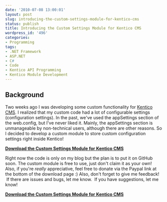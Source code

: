 ```yaml
---
date: '2010-07-08 13:00:01'
layout: post
slug: introducing-the-custom-settings-module-for-kentico-cms
status: publish
title: Introducing the Custom Settings Module for Kentico CMS
wordpress_id: '496'
categories:
- Programming
tags:
- .NET Framework
- ASP.NET
- C#
- Code
- Kentico API Programming
- Kentico Module Development
---
```


## Background

Two weeks ago I was developing some custom functionality for [Kentico CMS](http://www.kentico.com). I realized that my custom code had a lot of configurable settings (configuration settings). In the past, we've used the appSettings section of the web.config, but I've never liked it. Mainly, the appSettings section is unmanageable by non-technical users, although there are other reasons. So I decided to develop a custom module to store custom configuration settings right inside Kentico!

**[Download the Custom Settings Module for Kentico CMS](/kentico-resources/kentico-cms-custom-settings-module/)**

Right now the code is only on my blog but the plan is to put it on GitHub soon. The custom module is free to use, just don't claim it as your own! Also, if you're _really_ appreciative, feel free to donate via the Paypal link at the bottom of the download page :) Also, don't forget to give me feedback!  If there are issues and bugs, let me know.  If you have suggestions, let me know!

**[Download the Custom Settings Module for Kentico CMS](/kentico-resources/kentico-cms-custom-settings-module/)**
